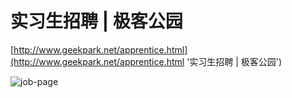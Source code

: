 实习生招聘 | 极客公园
=========
[http://www.geekpark.net/apprentice.html](http://www.geekpark.net/apprentice.html '实习生招聘 | 极客公园')

![job-page](https://github.com/hzlzh/geekpark.net/raw/master/apprentice-page/screenshot.png)